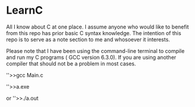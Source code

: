 # LearnC
All I know about C at one place.
I assume anyone who would like to benefit from this repo has prior basic C syntax knowledge. 
The intention of this repo is to serve as a note section to me and whosoever it interests.

Please note that I have been using the command-line terminal to compile and run my C programs ( GCC version 6.3.0). If you are using another compiler that should not be a problem in most cases.

''>>gcc Main.c

''>>a.exe

or
''>>./a.out
